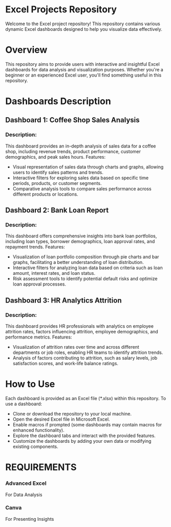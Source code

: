 # Excel Projects Repository
Welcome to the Excel project repository! This repository contains various dynamic Excel dashboards designed to help you visualize data effectively.

# Overview
This repository aims to provide users with interactive and insightful Excel dashboards for data analysis and visualization purposes. Whether you're a beginner or an experienced Excel user, you'll find something useful in this repository.

# Dashboards Description
## Dashboard 1: Coffee Shop Sales Analysis
### Description:
This dashboard provides an in-depth analysis of sales data for a coffee shop, including revenue trends, product performance, customer demographics, and peak sales hours.
Features:
* Visual representation of sales data through charts and graphs, allowing users to identify sales patterns and trends.
* Interactive filters for exploring sales data based on specific time periods, products, or customer segments.
* Comparative analysis tools to compare sales performance across different products or locations.

## Dashboard 2: Bank Loan Report
### Description: 
This dashboard offers comprehensive insights into bank loan portfolios, including loan types, borrower demographics, loan approval rates, and repayment trends.
Features:
* Visualization of loan portfolio composition through pie charts and bar graphs, facilitating a better understanding of loan distribution.
* Interactive filters for analyzing loan data based on criteria such as loan amount, interest rates, and loan status.
* Risk assessment tools to identify potential default risks and optimize loan approval processes.

## Dashboard 3: HR Analytics Attrition
### Description: 
This dashboard provides HR professionals with analytics on employee attrition rates, factors influencing attrition, employee demographics, and performance metrics.
Features:
* Visualization of attrition rates over time and across different departments or job roles, enabling HR teams to identify attrition trends.
* Analysis of factors contributing to attrition, such as salary levels, job satisfaction scores, and work-life balance ratings.

# How to Use
Each dashboard is provided as an Excel file (*.xlsx) within this repository. To use a dashboard:
* Clone or download the repository to your local machine.
* Open the desired Excel file in Microsoft Excel.
* Enable macros if prompted (some dashboards may contain macros for enhanced functionality).
* Explore the dashboard tabs and interact with the provided features.
* Customize the dashboards by adding your own data or modifying existing components.

# REQUIREMENTS
### Advanced Excel
For Data Analysis
### Canva
For Presenting Insights
